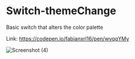 # Switch-themeChange
Basic switch that alters the color palette

Link: https://codepen.io/fabianxrl16/pen/wvqqYMy


![Screenshot (4)](https://user-images.githubusercontent.com/49970548/139519240-302302ff-e5b7-45b8-a542-42ec178c04ee.png)

